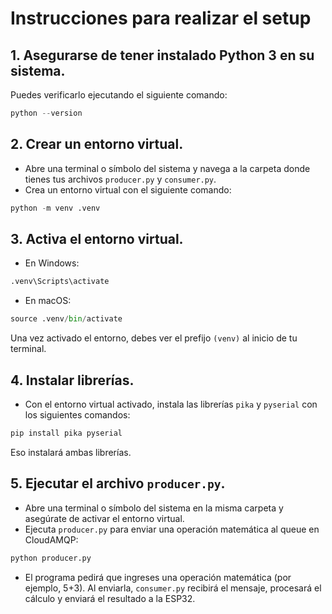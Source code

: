 # Instrucciones para realizar el setup

## 1. Asegurarse de tener instalado Python 3 en su sistema. 
Puedes verificarlo ejecutando el siguiente comando:
```python
python --version
```
## 2. Crear un entorno virtual.
- Abre una terminal o símbolo del sistema y navega a la carpeta donde tienes tus archivos `producer.py` y `consumer.py`.
- Crea un entorno virtual con el siguiente comando:
```python
python -m venv .venv
```

## 3. Activa el entorno virtual.
- En Windows:
```python
.venv\Scripts\activate
```
  - En macOS:
```python
source .venv/bin/activate
```
Una vez activado el entorno, debes ver el prefijo `(venv)` al inicio de tu terminal.

## 4. Instalar librerías.
- Con el entorno virtual activado, instala las librerías `pika` y `pyserial` con los siguientes comandos:
```python
pip install pika pyserial
```
Eso instalará ambas librerías.

## 5. Ejecutar el archivo `producer.py`.
- Abre una terminal o símbolo del sistema en la misma carpeta y asegúrate de activar el entorno virtual.
- Ejecuta `producer.py` para enviar una operación matemática al queue en CloudAMQP:
```python
python producer.py
```
- El programa pedirá que ingreses una operación matemática (por ejemplo, 5+3). Al enviarla, `consumer.py` recibirá el mensaje, procesará el cálculo y enviará el resultado a la ESP32.